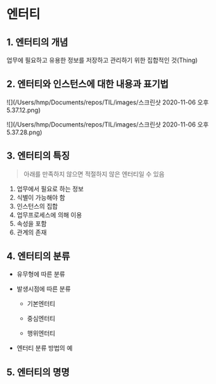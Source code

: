 # 엔터티

## 1. 엔터티의 개념

업무에 필요하고 유용한 정보를 저장하고 관리하기 위한 집합적인 것(Thing)

## 2. 엔터티와 인스턴스에 대한 내용과 표기법

![](/Users/hmp/Documents/repos/TIL/images/스크린샷 2020-11-06 오후 5.37.12.png)

![](/Users/hmp/Documents/repos/TIL/images/스크린샷 2020-11-06 오후 5.37.28.png)

## 3. 엔터티의 특징

> 아래를 만족하지 않으면 적절하지 않은 엔터티일 수 있음

1. 업무에서 필요로 하는 정보
2. 식별이 가능해야 함
3. 인스턴스의 집합
4. 업무프로세스에 의해 이용
5. 속성을 포함
6. 관계의 존재

## 4. 엔터티의 분류

- 유무형에 따른 분류

- 발생시점에 따른 분류

  - 기본엔터티

    

  - 중심엔터티

  - 행위엔터티

- 엔터티 분류 방법의 예

## 5. 엔터티의 명명

